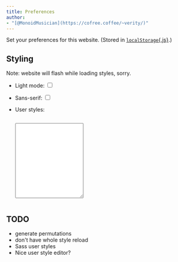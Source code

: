 ```yaml
---
title: Preferences
author:
- "[@MonoidMusician](https://cofree.coffee/~verity/)"
---
```


Set your preferences for this website.
(Stored in [`localStorage`{.js}](https://developer.mozilla.org/en-US/docs/Web/API/Window/localStorage).)

## Styling

Note: website will flash while loading styles, sorry.

- Light mode:
  <input type="checkbox" id="light" value="light">

- Sans-serif:
  <input type="checkbox" id="sans" value="sans">

- User styles:
  <div class="sourceCode css"><pre><code><textarea id="user" style="min-height: 200px"></textarea></code></pre></div>

<script>
var els = document.querySelectorAll('input[type="checkbox"][value]');
console.log(els);

var oldLoadStyle = loadStyle;
loadStyle = function shimmedLoadStyle(...args) {
  oldLoadStyle(...args);
  var style_choice = getStyle();
  Array.prototype.forEach.call(els, el => {
    el.checked = !!style_choice[el.value];
  });
}
var style_choice = getStyle();
Array.prototype.forEach.call(els, el => {
  el.checked = !!style_choice[el.value];
  console.log(style_choice, el.value, el.checked);
  el.onchange = function() {
    var style = getStyle();
    Array.prototype.forEach.call(els, el => {
      style[el.value] = el.checked;
    });
    loadStyle(style);
  };
});

var user = document.querySelector('textarea#user');
user.value = style_choice['user'];
user.onchange = function() {
  var style = getStyle();
  style['user'] = user.value;
  loadStyle(style);
}
</script>

## TODO
- generate permutations
- don't have whole style reload
- Sass user styles
- Nice user style editor?
